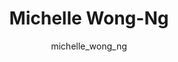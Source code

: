 ---
# this is autogenerated: do not edit
title: Michelle Wong-Ng
author: michelle_wong_ng
layout: author-bio
jobtitle: Administrative Officer
bio: UCSF Insitute for Health and Aging
type: alumn
excerpt: "Administrative Officer (2020-2020). Michelle provided administrative support for Keiser Lab members."
header:
  teaser: /assets/images/people/bio-wong-ng.jpg
papers: 
---